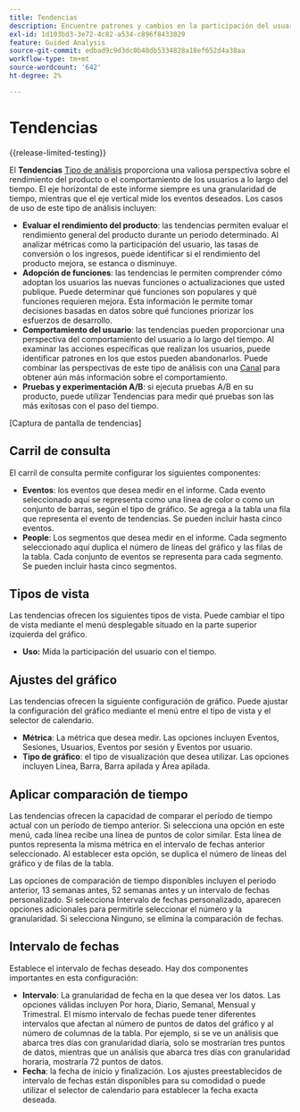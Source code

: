 ```yaml
---
title: Tendencias
description: Encuentre patrones y cambios en la participación del usuario a lo largo del tiempo.
exl-id: 1d103bd3-3e72-4c82-a534-c896f8433029
feature: Guided Analysis
source-git-commit: edbad9c9d3dc0b48db5334828a18ef652d4a38aa
workflow-type: tm+mt
source-wordcount: '642'
ht-degree: 2%

---
```


# Tendencias

{{release-limited-testing}}

El **Tendencias** [Tipo de análisis](overview.md) proporciona una valiosa perspectiva sobre el rendimiento del producto o el comportamiento de los usuarios a lo largo del tiempo. El eje horizontal de este informe siempre es una granularidad de tiempo, mientras que el eje vertical mide los eventos deseados. Los casos de uso de este tipo de análisis incluyen:

* **Evaluar el rendimiento del producto**: las tendencias permiten evaluar el rendimiento general del producto durante un periodo determinado. Al analizar métricas como la participación del usuario, las tasas de conversión o los ingresos, puede identificar si el rendimiento del producto mejora, se estanca o disminuye.
* **Adopción de funciones**: las tendencias le permiten comprender cómo adoptan los usuarios las nuevas funciones o actualizaciones que usted publique. Puede determinar qué funciones son populares y qué funciones requieren mejora. Esta información le permite tomar decisiones basadas en datos sobre qué funciones priorizar los esfuerzos de desarrollo.
* **Comportamiento del usuario**: las tendencias pueden proporcionar una perspectiva del comportamiento del usuario a lo largo del tiempo. Al examinar las acciones específicas que realizan los usuarios, puede identificar patrones en los que estos pueden abandonarlos. Puede combinar las perspectivas de este tipo de análisis con una [Canal](funnel.md) para obtener aún más información sobre el comportamiento.
* **Pruebas y experimentación A/B**: si ejecuta pruebas A/B en su producto, puede utilizar Tendencias para medir qué pruebas son las más exitosas con el paso del tiempo.

[Captura de pantalla de tendencias]

## Carril de consulta

El carril de consulta permite configurar los siguientes componentes:

* **Eventos**: los eventos que desea medir en el informe. Cada evento seleccionado aquí se representa como una línea de color o como un conjunto de barras, según el tipo de gráfico. Se agrega a la tabla una fila que representa el evento de tendencias. Se pueden incluir hasta cinco eventos.
* **People**: Los segmentos que desea medir en el informe. Cada segmento seleccionado aquí duplica el número de líneas del gráfico y las filas de la tabla. Cada conjunto de eventos se representa para cada segmento. Se pueden incluir hasta cinco segmentos.

## Tipos de vista

Las tendencias ofrecen los siguientes tipos de vista. Puede cambiar el tipo de vista mediante el menú desplegable situado en la parte superior izquierda del gráfico.

* **Uso:** Mida la participación del usuario con el tiempo.

## Ajustes del gráfico

Las tendencias ofrecen la siguiente configuración de gráfico. Puede ajustar la configuración del gráfico mediante el menú entre el tipo de vista y el selector de calendario.

* **Métrica**: La métrica que desea medir. Las opciones incluyen Eventos, Sesiones, Usuarios, Eventos por sesión y Eventos por usuario.
* **Tipo de gráfico**: el tipo de visualización que desea utilizar. Las opciones incluyen Línea, Barra, Barra apilada y Área apilada.

## Aplicar comparación de tiempo

Las tendencias ofrecen la capacidad de comparar el período de tiempo actual con un período de tiempo anterior. Si selecciona una opción en este menú, cada línea recibe una línea de puntos de color similar. Esta línea de puntos representa la misma métrica en el intervalo de fechas anterior seleccionado. Al establecer esta opción, se duplica el número de líneas del gráfico y de filas de la tabla.

Las opciones de comparación de tiempo disponibles incluyen el periodo anterior, 13 semanas antes, 52 semanas antes y un intervalo de fechas personalizado. Si selecciona Intervalo de fechas personalizado, aparecen opciones adicionales para permitirle seleccionar el número y la granularidad. Si selecciona Ninguno, se elimina la comparación de fechas.

## Intervalo de fechas

Establece el intervalo de fechas deseado. Hay dos componentes importantes en esta configuración:

* **Intervalo**: La granularidad de fecha en la que desea ver los datos. Las opciones válidas incluyen Por hora, Diario, Semanal, Mensual y Trimestral. El mismo intervalo de fechas puede tener diferentes intervalos que afectan al número de puntos de datos del gráfico y al número de columnas de la tabla. Por ejemplo, si se ve un análisis que abarca tres días con granularidad diaria, solo se mostrarían tres puntos de datos, mientras que un análisis que abarca tres días con granularidad horaria, mostraría 72 puntos de datos.
* **Fecha**: la fecha de inicio y finalización. Los ajustes preestablecidos de intervalo de fechas están disponibles para su comodidad o puede utilizar el selector de calendario para establecer la fecha exacta deseada.
